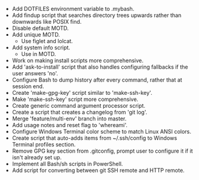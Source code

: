  - Add DOTFILES environment variable to .mybash.
 - Add findup script that searches directory trees upwards rather than downwards
   like POSIX find.
 - Disable default MOTD.
 - Add unique MOTD.
   - Use figlet and lolcat.
 - Add system info script.
   - Use in MOTD.
 - Work on making install scripts more comprehensive.
 - Add 'ask-to-install' script that also handles configuring fallbacks if the
   user answers 'no'.
 - Configure Bash to dump history after every command, rather that at session
   end.
 - Create 'make-gpg-key' script similar to 'make-ssh-key'.
 - Make 'make-ssh-key' script more comprehensive.
 - Create generic command argument processor script.
 - Create a script that creates a changelog from 'git log'.
 - Merge 'feature/multi-env' branch into master.
 - Add usage notes and reset flag to 'whereami'.
 - Configure Windows Terminal color scheme to match Linux ANSI colors.
 - Create script that auto-adds items from ~/.ssh/config to Windows Terminal
   profiles section.
 - Remove GPG key section from .gitconfig, prompt user to configure it if it
   isn't already set up.
 - Implement all Bash/sh scripts in PowerShell.
 - Add script for converting between git SSH remote and HTTP remote.


